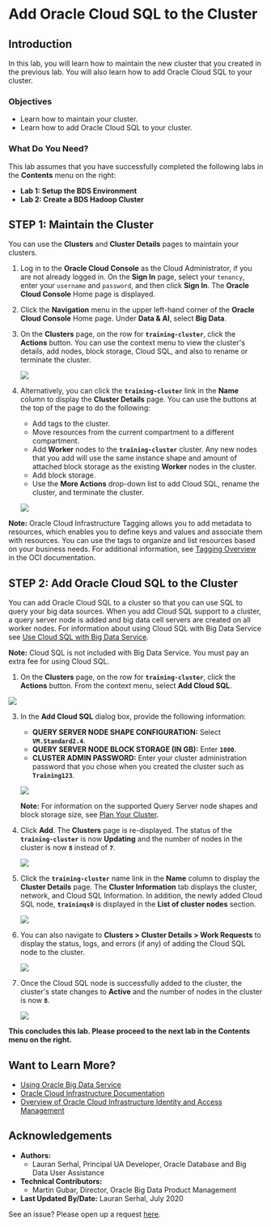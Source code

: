 # Add Oracle Cloud SQL to the Cluster

## Introduction

In this lab, you will learn how to maintain the new cluster that you created in the previous lab. You will also learn how to add Oracle Cloud SQL to your cluster.

### Objectives

* Learn how to maintain your cluster.
* Learn how to add Oracle Cloud SQL to your cluster.

### What Do You Need?

This lab assumes that you have successfully completed the following labs in the **Contents** menu on the right:
+ **Lab 1: Setup the BDS Environment**
+ **Lab 2: Create a BDS Hadoop Cluster**

## STEP 1: Maintain the Cluster

You can use the **Clusters** and **Cluster Details** pages to maintain your clusters.

1. Log in to the **Oracle Cloud Console** as the Cloud Administrator, if you are not already logged in. On the **Sign In** page, select your `tenancy`, enter your `username` and `password`, and then click **Sign In**. The **Oracle Cloud Console** Home page is displayed.

2. Click the **Navigation** menu in the upper left-hand corner of the **Oracle Cloud Console** Home page. Under **Data & AI**, select **Big Data**.

3. On the **Clusters** page, on the row for **`training-cluster`**, click the **Actions** button. You can use the context menu to view the cluster's details, add nodes, block storage, Cloud SQL, and also to rename or terminate the cluster.

    ![](./images/actions-button.png " ")  

3. Alternatively, you can click the **`training-cluster`** link in the **Name** column to display the **Cluster Details** page. You can use the buttons at the top of the page to do the following:

    + Add tags to the cluster.
    + Move resources from the current compartment to a different compartment.
    + Add **Worker** nodes to the **`training-cluster`** cluster. Any new nodes that you add will use the same instance shape and amount of attached block storage as the existing **Worker** nodes in the cluster.
    + Add block storage.
    + Use the **More Actions** drop-down list to add Cloud SQL, rename the cluster, and terminate the cluster.

    ![](./images/maintain-cluster-2.png " ")  

**Note:** Oracle Cloud Infrastructure Tagging allows you to add metadata to resources, which enables you to define keys and values and associate them with resources. You can use the tags to organize and list resources based on your business needs. For additional information, see [Tagging Overview](https://docs.cloud.oracle.com/en-us/iaas/Content/Tagging/Concepts/taggingoverview.htm#Tagging_Overview) in the OCI documentation.    

## STEP 2: Add Oracle Cloud SQL to the Cluster

You can add Oracle Cloud SQL to a cluster so that you can use SQL to query your big data sources. When you add Cloud SQL support to a cluster, a query server node is added and big data cell servers are created on all worker nodes. For information about using Cloud SQL with Big Data Service see [Use Cloud SQL with Big Data Service](https://docs.oracle.com/en/cloud/paas/big-data-service/user/use-cloud-sql-big-data-service.html).

**Note:** Cloud SQL is not included with Big Data Service. You must pay an extra fee for using Cloud SQL.

1. On the **Clusters** page, on the row for **`training-cluster`**, click the **Actions** button. From the context menu, select **Add Cloud SQL**.

  ![](./images/add-cloud-sql-menu-option.png " ")  

3. In the **Add Cloud SQL** dialog box, provide the following information:
    + **QUERY SERVER NODE SHAPE CONFIGURATION:** Select **`VM.Standard2.4`**.
    + **QUERY SERVER NODE BLOCK STORAGE (IN GB):** Enter **`1000`**.
    + **CLUSTER ADMIN PASSWORD:** Enter your cluster administration password that you chose when you created the cluster such as **`Training123`**.

    ![](./images/add-cloud-sql.png " ")  

    **Note:** For information on the supported Query Server node shapes and block storage size, see [Plan Your Cluster](https://docs.oracle.com/en/cloud/paas/big-data-service/user/plan-your-cluster.html#GUID-0A40FB4C-663E-435A-A1D7-0292DBAC9F1D).

4. Click **Add**. The **Clusters** page is re-displayed. The status of the **`training-cluster`** is now **Updating** and the number of nodes in the cluster is now **`8`** instead of **`7`**.

    ![](./images/updating-cluster.png " ")  

5. Click the **`training-cluster`** name link in the **Name** column to display the **Cluster Details** page. The **Cluster Information** tab displays the cluster, network, and Cloud SQL Information. In addition, the newly added Cloud SQL node, **`traininqs0`** is displayed in the **List of cluster nodes** section.

    ![](./images/cluster-details-cs.png " ")

6. You can also navigate to **Clusters > Cluster Details > Work Requests** to display the status, logs, and errors (if any) of adding the Cloud SQL node to the cluster.

    ![](./images/add-cloud-sql-wr.png " ")

7. Once the Cloud SQL node is successfully added to the cluster, the cluster's state changes to **Active** and the number of nodes in the cluster is now **`8`**.

    ![](./images/cs-active.png " ")    

**This concludes this lab. Please proceed to the next lab in the Contents menu on the right.**

## Want to Learn More?

* [Using Oracle Big Data Service](https://docs.oracle.com/en/cloud/paas/big-data-service/user/index.html)
* [Oracle Cloud Infrastructure Documentation](https://docs.cloud.oracle.com/en-us/iaas/Content/GSG/Concepts/baremetalintro.htm)
* [Overview of Oracle Cloud Infrastructure Identity and Access Management](https://docs.cloud.oracle.com/en-us/iaas/Content/Identity/Concepts/overview.htm)

## Acknowledgements

* **Authors:**
    + Lauran Serhal, Principal UA Developer, Oracle Database and Big Data User Assistance
* **Technical Contributors:**
    + Martin Gubar, Director, Oracle Big Data Product Management
* **Last Updated By/Date:** Lauran Serhal, July 2020

See an issue?  Please open up a request [here](https://github.com/oracle/learning-library/issues).
